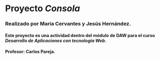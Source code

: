 # Proyecto **_Consola_**

### Realizado por **María Cervantes y Jesús Hernández**.
#### Este proyecto es una actividad dentro del módulo de **DAW** para el curso _Desarrollo de Aplicaciones con tecnología Web_.
#### Profesor: **Carlos Pareja**.
